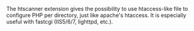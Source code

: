 The htscanner extension gives the possibility to use htaccess-like file
to configure PHP per directory, just like apache's htaccess. It is
especially useful with fastcgi (IIS5/6/7, lighttpd, etc.).
